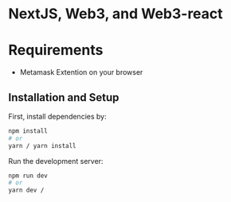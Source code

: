 # NextJS, Web3, and Web3-react

# Requirements

- Metamask Extention on your browser

## Installation and Setup

First, install dependencies by:

```bash
npm install
# or
yarn / yarn install
```

Run the development server:

```bash
npm run dev
# or
yarn dev /
```

